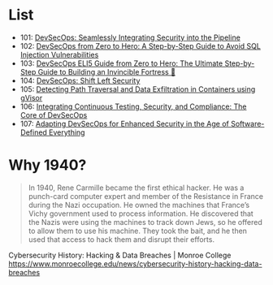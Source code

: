# List

- 101: [DevSecOps: Seamlessly Integrating Security into the Pipeline](./guide101.md)
- 102: [DevSecOps from Zero to Hero: A Step-by-Step Guide to Avoid SQL Injection Vulnerabilities](./guide102.md)
- 103: [DevSecOps ELI5 Guide from Zero to Hero: The Ultimate Step-by-Step Guide to Building an Invincible Fortress 🏰](./guide103.md)
- 104: [DevSecOps: Shift Left Security](./guide104/README.md)
- 105: [Detecting Path Traversal and Data Exfiltration in Containers using gVisor](./guide105/README.md)
- 106: [Integrating Continuous Testing, Security, and Compliance: The Core of DevSecOps](./guide106.md)
- 107: [Adapting DevSecOps for Enhanced Security in the Age of Software-Defined Everything](./guide107.md)

# Why 1940?

> In 1940, Rene Carmille became the first ethical hacker. He was a punch-card computer expert and member of the Resistance in France during the Nazi occupation. He owned the machines that France’s Vichy government used to process information. He discovered that the Nazis were using the machines to track down Jews, so he offered to allow them to use his machine. They took the bait, and he then used that access to hack them and disrupt their efforts.

Cybersecurity History: Hacking & Data Breaches | Monroe College https://www.monroecollege.edu/news/cybersecurity-history-hacking-data-breaches


